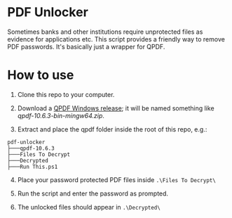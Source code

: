 # PDF Unlocker

Sometimes banks and other institutions require unprotected files as evidence for applications etc. This script provides a friendly way to remove PDF passwords. It's basically just a wrapper for QPDF.

# How to use

1. Clone this repo to your computer.

2. Download a [QPDF Windows release](https://github.com/qpdf/qpdf); it will be named something like *qpdf-10.6.3-bin-mingw64.zip*.

3. Extract and place the qpdf folder inside the root of this repo, e.g.:
```
pdf-unlocker
├───qpdf-10.6.3
├───Files To Decrypt
├───Decrypted
├───Run This.ps1
```
4. Place your password protected PDF files inside ```.\Files To Decrypt\```

5. Run the script and enter the password as prompted.

7. The unlocked files should appear in ```.\Decrypted\```